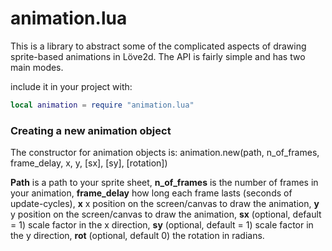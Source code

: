 
# animation.lua


This is a library to abstract some of the complicated aspects of drawing sprite-based animations
in Löve2d. The API is fairly simple and has two main modes.


include it in your project with:
```lua
local animation = require "animation.lua"
```


### Creating a new animation object
The constructor for animation objects is:
    animation.new(path, n_of_frames, frame_delay, x, y, [sx], [sy], [rotation])

**Path** is a path to your sprite sheet, **n_of_frames** is the number of frames in your animation,
**frame_delay** how long each frame lasts (seconds of update-cycles), **x** x position on the screen/canvas to draw the animation, **y** y position on the screen/canvas to draw the animation, **sx** (optional, default = 1) scale factor in the x direction, **sy** (optional, default = 1) scale factor in the y direction, **rot** (optional, default 0) the rotation in radians. 

